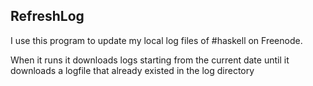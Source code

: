 RefreshLog
----------

I use this program to update my local log files of #haskell on Freenode.

When it runs it downloads logs starting from the current date until it
downloads a logfile that already existed in the log directory
